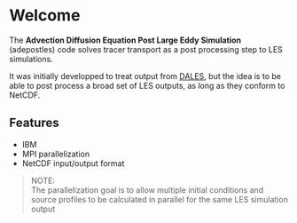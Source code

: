 # Welcome

The **Advection Diffusion Equation Post Large Eddy Simulation** (adepostles) code solves tracer transport as a post processing step to LES simulations.

It was initially developped to treat output from [DALES](https://github.com/dalesteam/dales), but the idea is to be able to post process a broad set of LES outputs, as long as they conform to NetCDF.

## Features

- IBM
- MPI parallelization
- NetCDF input/output format

> NOTE:<br>
> The parallelization goal is to allow multiple initial conditions and source profiles to be calculated in parallel for the same LES simulation output
